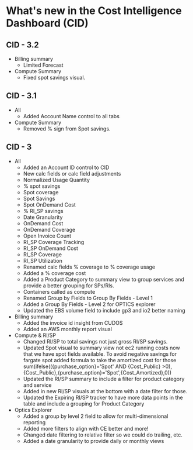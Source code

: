 # What's new in the Cost Intelligence Dashboard (CID) 


## CID - 3.2
* Billing summary 
	* Limited Forecast
* Compute Summary
	* Fixed spot savings visual.
    
## CID - 3.1
* All
	* Added Account Name control to all tabs
* Compute Summary
	* Removed % sign from Spot savings.

## CID - 3
* All 
	* Added an Account ID control to CID 
	* New calc fields or calc field adjustments
	* Normalized Usage Quantity 
	* % spot savings
	* Spot coverage
	* Spot Savings 
	* Spot OnDemand Cost
	* % RI_SP savings
	* Date Granularity
	* OnDemand  Cost
	* OnDemand Coverage
	* Open Invoice Count
	* RI_SP Coverage Tracking
	* RI_SP OnDemand Cost
	* RI_SP Coverage
	* RI_SP Utilization
	* Renamed calc fields % coverage to % coverage usage
	* Added a % coverage cost
	* Added a Product Category to summary view to group services and provide a better grouping for SPs/RIs.
	* Containers called as compute
	* Renamed Group by Fields to Group By Fields - Level 1
	* Added a Group By Fields - Level 2 for OPTICS explorer
	* Updated the EBS volume field to include gp3 and io2 better naming
* Billing summary
	* Added the invoice id insight from CUDOS
	* Added an AWS monthly report visual
* Compute & RI/SP
	* Changed RI/SP to total savings not just gross RI/SP savings.
	* Updated Spot visual to summary view not ec2 running costs now that we have spot fields 	available. To avoid negative savings for fargate spot added formula to take the amortized cost for those sum(ifelse(({purchase_option}='Spot' AND {Cost_Public} >0),{Cost_Public},{purchase_option}='Spot',{Cost_Amortized},0))
	* Updated the RI/SP summary to include a filter for product category and service
	* Added in new RI/SP visuals at the bottom with a date filter for those. 
	* Updated the Expiring RI/SP tracker to have more data points in the table and include a grouping for Product Category 
* Optics Explorer
	* Added a group by level 2 field to allow for multi-dimensional reporting
	* Added more filters to align with CE better and more!
	* Changed date filtering to relative filter so we could do trailing, etc.
	* Added a date granularity to provide daily or monthly views


